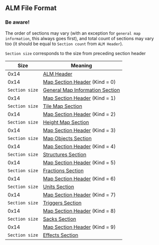 ## ALM File Format

### Be aware!
The order of sections may vary (with an exception for `general map information`,
this always goes first), and total count of sections may vary too
(it should be equal to `Section count` from `ALM Header`).

`Section size` corresponds to the size from preceding section header

 Size | Meaning
------|---------
 0x14 | [ALM Header](./ALMHeader.md)
 0x14 | [Map Section Header](./Sections/MapSectionHeader.md) (Kind = 0)
 `Section size` | [General Map Information Section](./Sections/GeneralMapInfo.md)
 0x14 | [Map Section Header](./Sections/MapSectionHeader.md) (Kind = 1)
 `Section size` | [Tile Map Section](./Sections/TileMap.md)
 0x14 | [Map Section Header](./Sections/MapSectionHeader.md) (Kind = 2)
 `Section size` | [Height Map Section](./Sections/HeightMap.md)
 0x14 | [Map Section Header](./Sections/MapSectionHeader.md) (Kind = 3)
 `Section size` | [Map Objects Section](./Sections/MapObjects.md)
 0x14 | [Map Section Header](./Sections/MapSectionHeader.md) (Kind = 4)
 `Section size` | [Structures Section](./Sections/Structures.md)
 0x14 | [Map Section Header](./Sections/MapSectionHeader.md) (Kind = 5)
 `Section size` | [Fractions Section](./Sections/Fractions.md)
 0x14 | [Map Section Header](./Sections/MapSectionHeader.md) (Kind = 6)
 `Section size` | [Units Section](./Sections/Units.md)
 0x14 | [Map Section Header](./Sections/MapSectionHeader.md) (Kind = 7)
 `Section size` | [Triggers Section](./Sections/Triggers.md)
 0x14 | [Map Section Header](./Sections/MapSectionHeader.md) (Kind = 8)
 `Section size` | [Sacks Section](./Sections/Sacks.md)
 0x14 | [Map Section Header](./Sections/MapSectionHeader.md) (Kind = 9)
 `Section size` | [Effects Section](./Sections/Effects.md)
